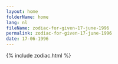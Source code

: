 ```yaml
---
layout: home
folderName: home
lang: nl
fileName: zodiac-for-given-17-june-1996
permalink: zodiac-for-given-17-june-1996
date: 17-06-1996
---
```

{% include zodiac.html %}
